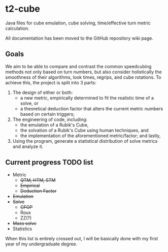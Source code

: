 # t2-cube

Java files for cube emulation, cube solving, time/effective turn metric calculation.

All documentation has been moved to the GitHub repository wiki page.

## Goals

We aim to be able to compare and contrast the common speedcubing methods not only based on turn numbers, but also consider holistically the smoothness of their algorithms, look times, regrips, and cube rotations. To achieve this, the project is split into 3 parts:

1. The design of either or both: 
    - a new metric, empirically determined to fit the realistic time of a solve, or
    - a theoretical deduction factor that alters the current metric numbers based on certain triggers;
2. The engineering of code, including:
    - the emulation of a Rubik's Cube,
    - the solvation of a Rubik's Cube using human techniques, and
    - the implementation of the aforementioned metric/factor; and lastly,
3. Using the program, generate a statistical distribution of solve metrics and analyze it.

## Current progress TODO list

* Metric
    - ~~QTM, HTM, STM~~
    - ~~Empirical~~
    - ~~Deduction Factor~~
* ~~Emulation~~
* ~~Solve~~
    - ~~CFOP~~
    - Roux
    - ZZ(?)
* ~~Mass solve~~
* Statistics

When this list is entirely crossed out, I will be basically done with my first year of my undergraduate degree.